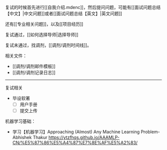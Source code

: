 复试的时候首先进行[[自我介绍.mdenc]]，然后提问问题，可能有[[面试问题总结【中文】|中文问题]]或者[[面试问题总结【英文】|英文问题]]

还有[[专业相关问题]]，以及[[项目经历]]

复试通过，[[如何选择导师|选择导师]]

复试未通过，找调剂，[[调剂/调剂时间线]]。

相关文件：

- [[调剂/调剂邮件模板]]
- [[调剂/调剂记录日志]]

---

复试相关

- 毕设软著
	- [ ] 用户手册
	- [ ] 提交上传

机器学习基础：

- 学习【机器学习】Approaching (Almost) Any Machine Learning Problem-Abhishek Thakur https://ytzfhqs.github.io/AAAMLP-CN/%E5%87%86%E5%A4%87%E7%8E%AF%E5%A2%83/

